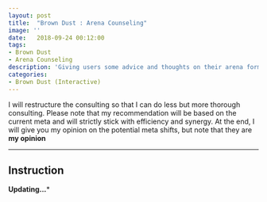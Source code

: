 ```yaml
---
layout: post
title:  "Brown Dust : Arena Counseling"
image: ''
date:   2018-09-24 00:12:00
tags:
- Brown Dust
- Arena Counseling
description: 'Giving users some advice and thoughts on their arena formation'
categories:
- Brown Dust (Interactive)
---
```


I will restructure the consulting so that I can do less but more thorough consulting. Please note that my recommendation will be based on the current meta and will strictly stick with efficiency and synergy. At the end, I will give you my opinion on the potential meta shifts, but note that they are **my opinion**

---

## Instruction

**Updating...***
